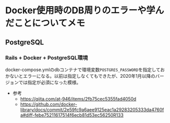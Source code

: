 # Docker使用時のDB周りのエラーや学んだことについてメモ

## PostgreSQL
### Rails + Docker + PostgreSQL環境
docker-compose.ymlのdbコンテナで環境変数`POSTGRES_PASSWORD`を指定しておかないとエラーになる。以前は指定しなくてもできたが、2020年1月以降のバージョンでは指定が必須になった模様。
- 参考
  - https://qiita.com/at-946/items/2fb75cec5355fad4050d
  - https://github.com/docker-library/docs/commit/2e59fc9a6aee9125eac1a29283205333da4760fa#diff-febe75211617514f6ecb81d53ec56250R133
